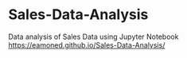 # Sales-Data-Analysis
Data analysis of Sales Data using Jupyter Notebook
https://eamoned.github.io/Sales-Data-Analysis/
